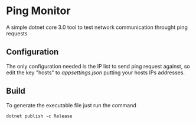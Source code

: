 # Ping Monitor

A simple dotnet core 3.0 tool to test network communication throught ping requests

## Configuration

The only configuration needed is the IP list to send ping request against, so edit the key "hosts"
to _appsettings.json_ putting your hosts IPs addresses.

## Build

To generate the executable file just run the command

` dotnet publish -c Release `